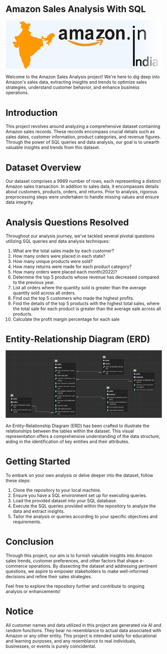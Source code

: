 # Amazon Sales Analysis With SQL
![Banner Image](https://github.com/Celina-Waskar/Amazon_Sales_Analysis/blob/main/amazon_india_wide_image-3.jpg)

Welcome to the Amazon Sales Analysis project! We're here to dig deep into Amazon's sales data, extracting insights and trends to optimize sales strategies, understand customer behavior, and enhance business operations.

# Introduction

This project revolves around analyzing a comprehensive dataset containing Amazon sales records. These records encompass crucial details such as sales dates, customer information, product categories, and revenue figures. Through the power of SQL queries and data analysis, our goal is to unearth valuable insights and trends from this dataset.

# Dataset Overview

Our dataset comprises a 9989 number of rows, each representing a distinct Amazon sales transaction. In addition to sales data, it encompasses details about customers, products, orders, and returns. Prior to analysis, rigorous preprocessing steps were undertaken to handle missing values and ensure data integrity.

# Analysis Questions Resolved

Throughout our analysis journey, we've tackled several pivotal questions utilizing SQL queries and data analysis techniques:
1. What are the total sales made by each customer?
2. How many orders were placed in each state?
3. How many unique products were sold?
4. How many returns were made for each product category?
5. How many orders were placed each month(2022)?
6. Determine the top 5 products whose revenue has decreased compared to the previous year.
7. List all orders where the quantity sold is greater than the average quantity sold across all orders.
8. Find out the top 5 customers who made the highest profits.
9. Find the details of the top 5 products with the highest total sales, where the total sale for each product is greater than the average sale across all products.
10. Calculate the profit margin percentage for each sale 

# Entity-Relationship Diagram (ERD)
![ERD Image](https://github.com/Celina-Waskar/Amazon_Sales_Analysis/blob/main/ERD-AMAZON.png)

An Entity-Relationship Diagram (ERD) has been crafted to illustrate the relationships between the tables within the dataset. This visual representation offers a comprehensive understanding of the data structure, aiding in the identification of key entities and their attributes.

# Getting Started

To embark on your own analysis or delve deeper into the dataset, follow these steps:

1. Clone the repository to your local machine.  
2. Ensure you have a SQL environment set up for executing queries.  
3. Load the provided dataset into your SQL database.  
4. Execute the SQL queries provided within the repository to analyze the data and extract insights.  
5. Tailor the analysis or queries according to your specific objectives and requirements.

# Conclusion

Through this project, our aim is to furnish valuable insights into Amazon sales trends, customer preferences, and other factors that shape e-commerce operations. By dissecting the dataset and addressing pertinent questions, we aspire to empower stakeholders to make well-informed decisions and refine their sales strategies.

Feel free to explore the repository further and contribute to ongoing analysis or enhancements!

# Notice

All customer names and data utilized in this project are generated via AI and random functions. They bear no resemblance to actual data associated with Amazon or any other entity. This project is intended solely for educational and learning purposes, and any resemblance to real individuals, businesses, or events is purely coincidental.

